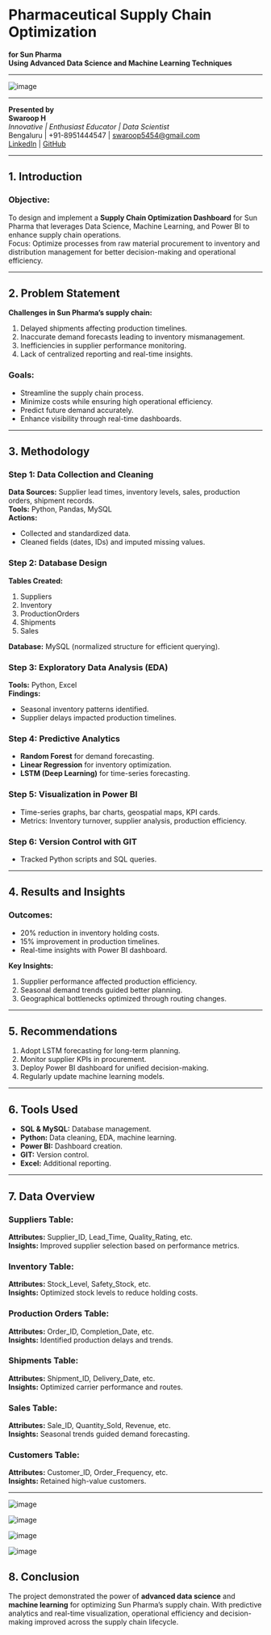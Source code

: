 
# Pharmaceutical Supply Chain Optimization  
**for Sun Pharma**  
**Using Advanced Data Science and Machine Learning Techniques**  

---

![image](https://github.com/user-attachments/assets/29680ff2-08bf-4d44-813c-3b5e20675139)


---
**Presented by**  
**Swaroop H**  
*Innovative | Enthusiast Educator | Data Scientist*  
Bengaluru | +91-8951444547 | [swaroop5454@gmail.com](mailto:swaroop5454@gmail.com)  
[LinkedIn](https://linkedin.com/in/swaroop5454/) | [GitHub](https://github.com/swaroop5454)  

---

## 1. Introduction  

### Objective:  
To design and implement a **Supply Chain Optimization Dashboard** for Sun Pharma that leverages Data Science, Machine Learning, and Power BI to enhance supply chain operations.  
Focus: Optimize processes from raw material procurement to inventory and distribution management for better decision-making and operational efficiency.  

---

## 2. Problem Statement  

**Challenges in Sun Pharma’s supply chain:**  
1. Delayed shipments affecting production timelines.  
2. Inaccurate demand forecasts leading to inventory mismanagement.  
3. Inefficiencies in supplier performance monitoring.  
4. Lack of centralized reporting and real-time insights.  

### Goals:  
- Streamline the supply chain process.  
- Minimize costs while ensuring high operational efficiency.  
- Predict future demand accurately.  
- Enhance visibility through real-time dashboards.  

---

## 3. Methodology  

### Step 1: Data Collection and Cleaning  
**Data Sources:** Supplier lead times, inventory levels, sales, production orders, shipment records.  
**Tools:** Python, Pandas, MySQL  
**Actions:**  
- Collected and standardized data.  
- Cleaned fields (dates, IDs) and imputed missing values.  

### Step 2: Database Design  
**Tables Created:**  
1. Suppliers  
2. Inventory  
3. ProductionOrders  
4. Shipments  
5. Sales  

**Database:** MySQL (normalized structure for efficient querying).  

### Step 3: Exploratory Data Analysis (EDA)  
**Tools:** Python, Excel  
**Findings:**  
- Seasonal inventory patterns identified.  
- Supplier delays impacted production timelines.  

### Step 4: Predictive Analytics  
- **Random Forest** for demand forecasting.  
- **Linear Regression** for inventory optimization.  
- **LSTM (Deep Learning)** for time-series forecasting.  

### Step 5: Visualization in Power BI  
- Time-series graphs, bar charts, geospatial maps, KPI cards.  
- Metrics: Inventory turnover, supplier analysis, production efficiency.  

### Step 6: Version Control with GIT  
- Tracked Python scripts and SQL queries.  

---

## 4. Results and Insights  

### Outcomes:  
- 20% reduction in inventory holding costs.  
- 15% improvement in production timelines.  
- Real-time insights with Power BI dashboard.  

**Key Insights:**  
1. Supplier performance affected production efficiency.  
2. Seasonal demand trends guided better planning.  
3. Geographical bottlenecks optimized through routing changes.  

---

## 5. Recommendations  

1. Adopt LSTM forecasting for long-term planning.  
2. Monitor supplier KPIs in procurement.  
3. Deploy Power BI dashboard for unified decision-making.  
4. Regularly update machine learning models.  

---

## 6. Tools Used  

- **SQL & MySQL:** Database management.  
- **Python:** Data cleaning, EDA, machine learning.  
- **Power BI:** Dashboard creation.  
- **GIT:** Version control.  
- **Excel:** Additional reporting.  

---

## 7. Data Overview  

### Suppliers Table:  
**Attributes:** Supplier_ID, Lead_Time, Quality_Rating, etc.  
**Insights:** Improved supplier selection based on performance metrics.  

### Inventory Table:  
**Attributes:** Stock_Level, Safety_Stock, etc.  
**Insights:** Optimized stock levels to reduce holding costs.  

### Production Orders Table:  
**Attributes:** Order_ID, Completion_Date, etc.  
**Insights:** Identified production delays and trends.  

### Shipments Table:  
**Attributes:** Shipment_ID, Delivery_Date, etc.  
**Insights:** Optimized carrier performance and routes.  

### Sales Table:  
**Attributes:** Sale_ID, Quantity_Sold, Revenue, etc.  
**Insights:** Seasonal trends guided demand forecasting.  

### Customers Table:  
**Attributes:** Customer_ID, Order_Frequency, etc.  
**Insights:** Retained high-value customers.  

---
![image](https://github.com/user-attachments/assets/4ed2bf4c-300a-4c91-af10-969126551436)

![image](https://github.com/user-attachments/assets/e2c1ac95-43c3-4c70-b361-7aa08a60d922)

![image](https://github.com/user-attachments/assets/f50d8be4-c108-4eda-b14f-841e99b073ae)

![image](https://github.com/user-attachments/assets/63793f73-f58f-450b-b9f0-ad9db16a50e9)





## 8. Conclusion  

The project demonstrated the power of **advanced data science** and **machine learning** for optimizing Sun Pharma’s supply chain. With predictive analytics and real-time visualization, operational efficiency and decision-making improved across the supply chain lifecycle.  
